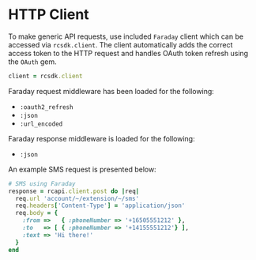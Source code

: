# HTTP Client

To make generic API requests, use included `Faraday` client which can be accessed via `rcsdk.client`. The client automatically adds the correct access token to the HTTP request and handles OAuth token refresh using the `OAuth` gem.

```ruby
client = rcsdk.client
```

Faraday request middleware has been loaded for the following:

* `:oauth2_refresh`
* `:json`
* `:url_encoded`

Faraday response middleware is loaded for the following:

* `:json`

An example SMS request is presented below:

```ruby
# SMS using Faraday
response = rcapi.client.post do |req|
  req.url 'account/~/extension/~/sms'
  req.headers['Content-Type'] = 'application/json'
  req.body = {
    :from =>   { :phoneNumber => '+16505551212' },
    :to   => [ { :phoneNumber => '+14155551212'} ],
    :text => 'Hi there!'
  }
end
```